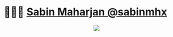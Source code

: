 # 👨🏻‍💻 [Sabin Maharjan @sabinmhx](sabin-maharjan.com.np)
<p align="center">
  <a href="https://skillicons.dev">
    <img src="https://skillicons.dev/icons?i=linkedin" />
  </a>
</p>
